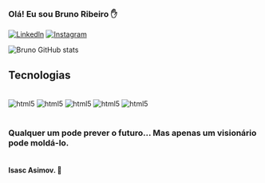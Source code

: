 ### Olá! Eu sou Bruno Ribeiro ✋
[![Linkedln](https://img.shields.io/badge/LinkedIn-0077B5?style=for-the-badge&logo=linkedin&logoColor=white)](https://www.linkedin.com/in/bsribeiro/)
[![Instagram](https://img.shields.io/badge/Instagram-E4405F?style=for-the-badge&logo=instagram&logoColor=white)](https://www.instagram.com/brunobsribeiro/)

![Bruno GitHub stats](https://github-readme-stats.vercel.app/api?username=0bruno&show_icons=true&theme=cobalt)

## Tecnologias
<div style='display: inline_block'><br/>
<img align='center' alt='html5' src='https://img.shields.io/badge/HTML5-E34F26?style=for-the-badge&logo=html5&logoColor=white'>
<img align='center' alt='html5' src='https://img.shields.io/badge/CSS3-1572B6?style=for-the-badge&logo=css3&logoColor=white'>
<img align='center' alt='html5' src='https://img.shields.io/badge/JavaScript-F7DF1E?style=for-the-badge&logo=javascript&logoColor=black'>
<img align='center' alt='html5' src='https://img.shields.io/badge/React-20232A?style=for-the-badge&logo=react&logoColor=61DAFB'>
<img align='center' alt='html5' src='https://img.shields.io/badge/GitHub-100000?style=for-the-badge&logo=github&logoColor=white'>
</div><br/>

### <p>Qualquer um pode prever o futuro... Mas apenas um visionário pode moldá-lo. 
#### <br/>Isasc Asimov. 🚀</p>


